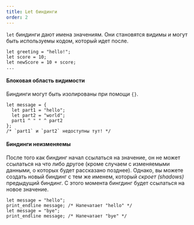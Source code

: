 ```yaml
---
title: Let биндинги
order: 2
---
```


`let` биндинги дают имена значениям.
Они становятся видимы и могут быть используемы кодом, который идет после.

```reason
let greeting = "hello!";
let score = 10;
let newScore = 10 + score;
...
```

#### Блоковая область видимости

Биндинги могут быть изолированы при помощи `{}`.

```reason
let message = {
  let part1 = "hello";
  let part2 = "world";
  part1 ^ " " ^ part2
};
/* `part1` и `part2` недоступны тут! */
```

#### Биндинги неизменяемы

После того как биндинг начал ссылаться на значение, он не может ссылаться на
что либо другое (кроме случаем с изменяемыми данными, о которых будет рассказано
позднее). Однако, вы можете создать новый биндинг с тем же именем, который *скроет (shadows)* предыдущий биндинг. С этого момента бингдинг будет ссылаться на новое значение.

```reason
let message = "hello";
print_endline message; /* Напечатает "hello" */
let message = "bye";
print_endline message; /* Напечатает "bye" */
```

